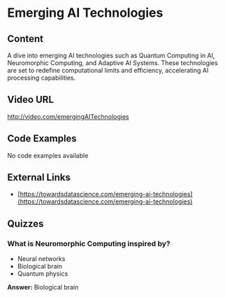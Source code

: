 # Emerging AI Technologies

## Content

A dive into emerging AI technologies such as Quantum Computing in AI, Neuromorphic Computing, and Adaptive AI Systems. These technologies are set to redefine computational limits and efficiency, accelerating AI processing capabilities.

## Video URL

http://video.com/emergingAITechnologies

## Code Examples

No code examples available

## External Links

- [https://towardsdatascience.com/emerging-ai-technologies](https://towardsdatascience.com/emerging-ai-technologies)

## Quizzes

### What is Neuromorphic Computing inspired by?

- Neural networks
- Biological brain
- Quantum physics

**Answer:** Biological brain